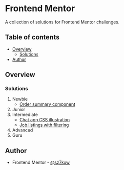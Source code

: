 # Frontend Mentor

A collection of solutions for Frontend Mentor challenges.

## Table of contents

- [Overview](#overview)
  - [Solutions](#solutions)
- [Author](#author)

## Overview

### Solutions

1. Newbie
   - [Order summary component](https://github.com/sz7kow/order-summary-component)
3. Junior
4. Intermediate
   - [Chat app CSS illustration](https://github.com/sz7kow/chat-app-css-illustration)
   - [Job listings with filtering](https://github.com/sz7kow/job-listings-with-filtering)
6. Advanced
7. Guru

## Author
- Frontend Mentor - [@sz7kow](https://www.frontendmentor.io/profile/sz7kow)
